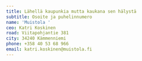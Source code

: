 ```yaml
---
title: Lähellä kaupunkia mutta kaukana sen hälystä
subtitle: Osoite ja puhelinnumero
name: 'Muistola '
ceo: Katri Koskinen
road: Viitapohjantie 381
city: 34240 Kämmenniemi
phone: +358 40 53 68 966
email: katri.koskinen@muistola.fi
---
```



